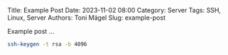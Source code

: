Title: Example Post
Date: 2023-11-02 08:00
Category: Server
Tags: SSH, Linux, Server
Authors: Toni Mägel
Slug: example-post

Example post ...

```bash
ssh-keygen -t rsa -b 4096
```
